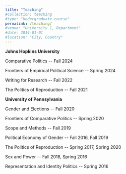 ```yaml
---
title: "Teaching"
#collection: teaching
#type: "Undergraduate course"
permalink: /teaching/
#venue: "University 1, Department"
#date: 2014-01-01
#location: "City, Country"
---
```

**Johns Hopkins University**

Comparative Politics -- Fall 2024

Frontiers of Empirical Political Science -- Spring 2024

Writing for Research -- Fall 2022

The Politics of Reproduction -- Fall 2021

**University of Pennsylvania**

Gender and Elections -- Fall 2020 

Frontiers of Comparative Politics -- Spring 2020

Scope and Methods -- Fall 2019

Political Economy of Gender -- Fall 2016, Fall 2019

The Politics of Reproduction -- Spring 2017, Spring 2020

Sex and Power -- Fall 2018, Spring 2016

Representation and Identity Politics -- Spring 2016

